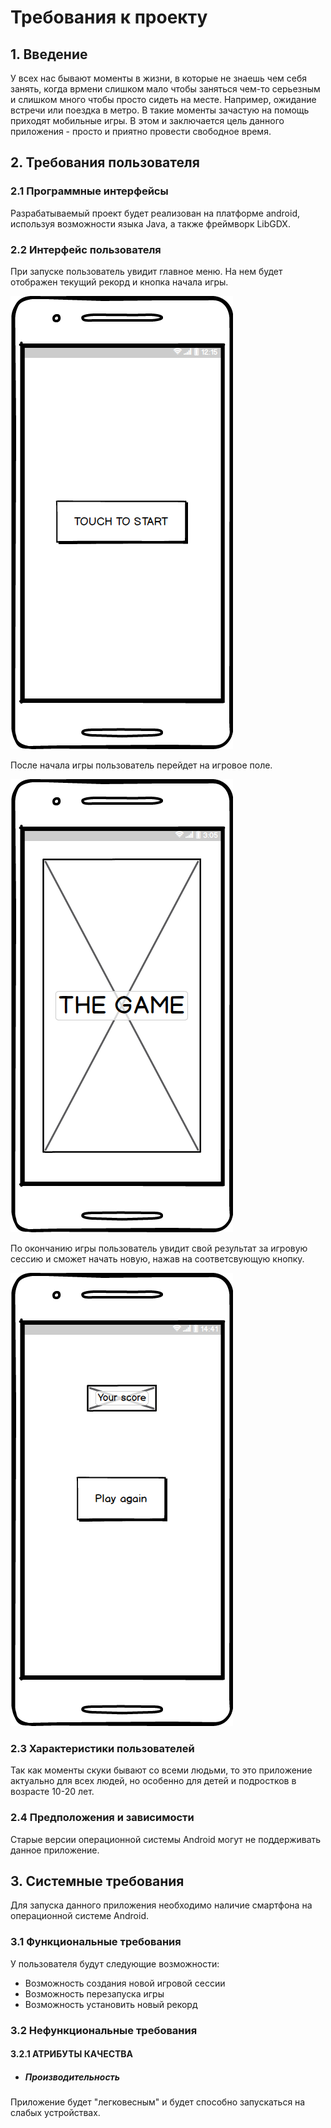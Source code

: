 # Требования к проекту
## 1. Введение
У всех нас бывают моменты в жизни, в которые не знаешь чем себя занять, когда врмени слишком мало чтобы заняться чем-то серьезным и 
слишком много чтобы просто сидеть на месте. Например, ожидание встречи или поездка в метро. В такие моменты зачастую на помощь приходят
мобильные игры. В этом и заключается цель данного приложения - просто и приятно провести свободное время.
## 2. Требования пользователя

### 2.1 Программные интерфейсы
Разрабатываемый проект будет реализован на платформе android, используя возможности языка Java, а также фреймворк LibGDX.
### 2.2 Интерфейс пользователя
При запуске пользователь увидит главное меню. На нем будет отображен текущий рекорд и кнопка начала игры.

![main_menu](https://github.com/VladislavKovalev550504/ZombieBird/blob/master/Mockups/Main%20menu.png)

После начала игры пользователь перейдет на игровое поле.

![game_session](https://github.com/VladislavKovalev550504/ZombieBird/blob/master/Mockups/Game%20session.png)

По окончанию игры пользователь увидит свой результат за игровую сессию и сможет начать новую, нажав на соответсвующую кнопку.

![end_of_game_session](https://github.com/VladislavKovalev550504/ZombieBird/blob/master/Mockups/End%20of%20game%20session.png)

### 2.3 Характеристики пользователей
Так как моменты скуки бывают со всеми людьми, то это приложение актуально для всех людей, но особенно для 
детей и подростков в возрасте 10-20 лет.
### 2.4 Предположения и зависимости
Старые версии операционной системы Android могут не поддерживать данное приложение.
## 3. Системные требования
Для запуска данного приложения необходимо наличие смартфона на операционной системе Android.
### 3.1 Функциональные требования
У пользователя будут следующие возможности:
- Возможность создания новой игровой сессии
- Возможность перезапуска игры
- Возможность установить новый рекорд
### 3.2 Нефункциональные требования
#### 3.2.1 АТРИБУТЫ КАЧЕСТВА
- ##### Производительность
Приложение будет "легковесным" и будет способно запускаться на слабых устройствах.


